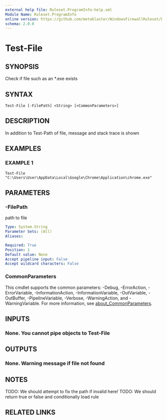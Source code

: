```yaml
---
external help file: Ruleset.ProgramInfo-help.xml
Module Name: Ruleset.ProgramInfo
online version: https://github.com/metablaster/WindowsFirewallRuleset/blob/master/Modules/Ruleset.ProgramInfo/Help/en-US/Test-File.md
schema: 2.0.0
---
```


# Test-File

## SYNOPSIS

Check if file such as an *.exe exists

## SYNTAX

```none
Test-File [-FilePath] <String> [<CommonParameters>]
```

## DESCRIPTION

In addition to Test-Path of file, message and stack trace is shown

## EXAMPLES

### EXAMPLE 1

```none
Test-File "C:\Users\User\AppData\Local\Google\Chrome\Application\chrome.exe"
```

## PARAMETERS

### -FilePath

path to file

```yaml
Type: System.String
Parameter Sets: (All)
Aliases:

Required: True
Position: 1
Default value: None
Accept pipeline input: False
Accept wildcard characters: False
```

### CommonParameters

This cmdlet supports the common parameters: -Debug, -ErrorAction, -ErrorVariable, -InformationAction, -InformationVariable, -OutVariable, -OutBuffer, -PipelineVariable, -Verbose, -WarningAction, and -WarningVariable. For more information, see [about_CommonParameters](http://go.microsoft.com/fwlink/?LinkID=113216).

## INPUTS

### None. You cannot pipe objects to Test-File

## OUTPUTS

### None. Warning message if file not found

## NOTES

TODO: We should attempt to fix the path if invalid here!
TODO: We should return true or false and conditionally load rule

## RELATED LINKS
